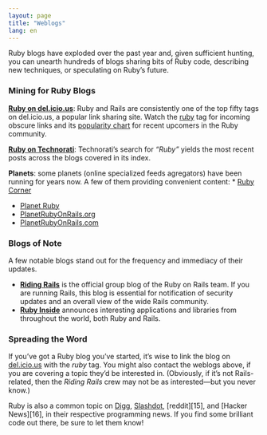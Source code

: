 ```yaml
---
layout: page
title: "Weblogs"
lang: en
---
```


Ruby blogs have exploded over the past year and, given sufficient
hunting, you can unearth hundreds of blogs sharing bits of Ruby code,
describing new techniques, or speculating on Ruby’s future.

### Mining for Ruby Blogs

[**Ruby on del.icio.us**][1]\: Ruby and Rails are consistently one of
the top fifty tags on del.icio.us, a popular link sharing site. Watch
the [ruby][1] tag for incoming obscure links and its [popularity
chart][2] for recent upcomers in the Ruby community.

[**Ruby on Technorati**][3]\: Technorati’s search for *“Ruby”* yields
the most recent posts across the blogs covered in its index.

 **Planets**\: some planets (online specialized feeds agregators) have been running for years now. A few of them providing convenient content: * [Ruby Corner][4]
* [Planet Ruby][5]
* [PlanetRubyOnRails.org][6]
* [PlanetRubyOnRails.com][7]

### Blogs of Note

A few notable blogs stand out for the frequency and immediacy of their
updates.

* [**Riding Rails**][8] is the official group blog of the Ruby on Rails
  team. If you are running Rails, this blog is essential for
  notification of security updates and an overall view of the wide Rails
  community.
* [**Ruby Inside**][9] announces interesting applications and libraries
  from throughout the world, both Ruby and Rails.

### Spreading the Word

If you’ve got a Ruby blog you’ve started, it’s wise to link the blog on
[del.icio.us][12] with the *ruby* tag. You might also contact the
weblogs above, if you are covering a topic they’d be interested in.
(Obviously, if it’s not Rails-related, then the *Riding Rails* crew may
not be as interested—but you never know.)

Ruby is also a common topic on [Digg][13], [Slashdot][14], [reddit][15],
and [Hacker News][16], in their respective programming news. If you find
some brilliant code out there, be sure to let them know!



[1]: http://del.icio.us/tag/ruby
[2]: http://del.icio.us/popular/ruby
[3]: http://technorati.com/search/ruby
[4]: http://rubycorner.com
[5]: http://planetruby.0x42.net/
[6]: http://www.planetrubyonrails.org/
[7]: http://www.planetrubyonrails.com/
[8]: http://weblog.rubyonrails.org/
[9]: http://www.rubyinside.com/
[10]: http://del.icio.us
[11]: http://digg.com/programming
[12]: http://developers.slashdot.org/
[13]: http://www.reddit.com/r/ruby
[14]: http://news.ycombinator.com/
